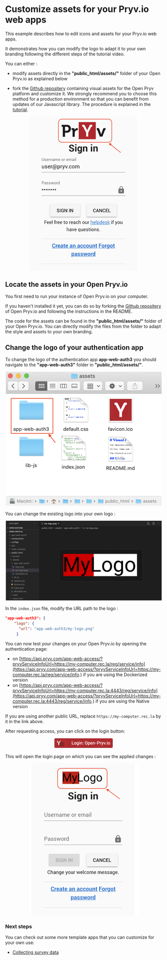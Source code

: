 # Customize assets for your Pryv.io web apps

This example describes how to edit icons and assets for your Pryv.io web apps. 

It demonstrates how you can modify the logo to adapt it to your own branding following the different steps of the tutorial video.

You can either :
- modify assets directly in the **"public_html/assets/"** folder of your Open Pryv.io as explained below

- fork the [Github repositery](https://github.com/pryv/assets-open-pryv.io) containing visual assets for the Open Pryv platform and customize it. We strongly recommend you to choose this method for a production environment so that you can benefit from updates of our Javascript library. The procedure is explained in the [tutorial](customize-assets/tutorial.md).

<p align="center">
<img src="images/customize_pryv.png" alt="customize-pryv" width="350"/>
</p>


## Locate the assets in your Open Pryv.io

You first need to run your instance of Open Pryv.io on your computer. 

If you haven't installed it yet, you can do so by forking the [Github repositery](https://github.com/pryv/open-pryv.io) of Open Pryv.io and following the instructions in the README.

The code for the assets can be found in the **"public_html/assets/"** folder of your Open Pryv.io. You can directly modify the files from the folder to adapt the style and assets to your own branding.

## Change the logo of your authentication app

To change the logo of the authentication app **app-web-auth3** you should navigate to the **"app-web-auth3"** folder in **"public_html/assets/"**.

<p align="center">
<img src="images/change-logo.png" alt="change-logo" width="500" />
</p>

You can change the existing logo into your own logo :

<p align="center">
<img src="images/my-logo.png" alt="my-logo" width="500" />
</p>

In the `index.json` file, modify the URL path to the logo :
```json
"app-web-auth3": {
   	"logo": {
   	  "url": "app-web-auth3/my-logo.png" 
     }
```

You can now test your changes on your Open Pryv.io by opening the authentication page: 
- on [https://api.pryv.com/app-web-access/?pryvServiceInfoUrl=https://my-computer.rec.la/reg/service/info](https://api.pryv.com/app-web-access/?pryvServiceInfoUrl=https://my-computer.rec.la/reg/service/info.) if you are using the Dockerized version
- on [https://api.pryv.com/app-web-access/?pryvServiceInfoUrl=https://my-computer.rec.la:4443/reg/service/info](https://api.pryv.com/app-web-access/?pryvServiceInfoUrl=https://my-computer.rec.la:4443/reg/service/info.) if you are using the Native version

If you are using another public URL, replace `https://my-computer.rec.la` by it in the link above.

After requesting access, you can click on the login button:

<p align="center">
<img src="images/login-open-pryv.png" alt="login-open-pryv" width="190" />
</p>

This will open the login page on which you can see the applied changes :

<p align="center">
<img src="images/new-logo.png" alt="new-logo" width="350" />
</p>

### Next steps

You can check out some more template apps that you can customize for your own use:
- [Collecting survey data](collect-survey-data)
